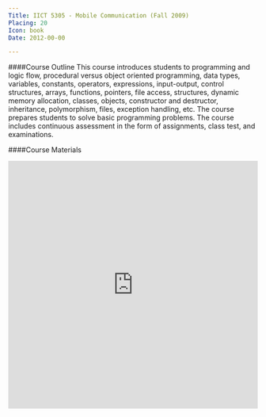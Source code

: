 ```yaml
---
Title: IICT 5305 - Mobile Communication (Fall 2009)
Placing: 20
Icon: book
Date: 2012-00-00

---
```


####Course Outline
This course introduces students to programming and logic flow, procedural versus object oriented programming, data types, variables, constants, operators, expressions, input-output, control structures, arrays, functions, pointers, file access, structures, dynamic memory allocation, classes, objects, constructor and destructor, inheritance, polymorphism, files, exception handling, etc. The course prepares students to solve basic programming problems. The course includes continuous assessment in the form of assignments, class test, and examinations.

####Course Materials

  <iframe src="https://app.box.com/embed/s/tbxru8m7i0xku2jr007rwp0haspjm6mp?sortColumn=date&view=list" width="100%" height="500" frameborder="0" allowfullscreen webkitallowfullscreen msallowfullscreen></iframe> 
 

